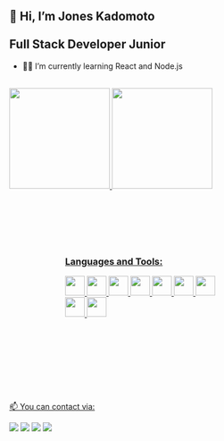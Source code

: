 
 
<h2>👋 Hi, I’m Jones Kadomoto
 <br />
 <br />
Full Stack Developer Junior
</h2>

- ✍🏽 I’m currently learning React and Node.js 

<br />
<div>
<a href="https://github.com/seu-usuário-aqui">
<img height="180em" src="https://github-readme-stats.vercel.app/api/top-langs/?username=jonesseiji&layout=compact&langs_count=7&theme=dracula"/>
<img height="180em" src="https://github-readme-stats.vercel.app/api?username=jonesseiji&show_icons=true&theme=dracula&include_all_commits=true&count_private=true"/>
</div>
 
<br />
 
<div style="margin: 100px;">
 <h3> Languages and Tools: </h3>
<img src="https://cdn.jsdelivr.net/gh/devicons/devicon/icons/git/git-original.svg" width="35px" height="35px" />
<img src="https://cdn.jsdelivr.net/gh/devicons/devicon/icons/css3/css3-original.svg" width="35px" height="35px" />          
<img src="https://cdn.jsdelivr.net/gh/devicons/devicon/icons/html5/html5-original.svg" width="35px" height="35px"  />
<img src="https://cdn.jsdelivr.net/gh/devicons/devicon/icons/javascript/javascript-original.svg" width="35px" height="35px"  /> 
<img src="https://cdn.jsdelivr.net/gh/devicons/devicon/icons/typescript/typescript-original.svg" width="35px" height="35px" />
<img src="https://cdn.jsdelivr.net/gh/devicons/devicon/icons/nodejs/nodejs-plain-wordmark.svg" width="35px" height="35px"/>
<img src="https://cdn.jsdelivr.net/gh/devicons/devicon/icons/react/react-original.svg" width="35px" height="35px"/>
<img src="https://cdn.jsdelivr.net/gh/devicons/devicon/icons/mongodb/mongodb-original.svg" width="35px" height="35px" /> 
<img src="https://cdn.jsdelivr.net/gh/devicons/devicon/icons/github/github-original.svg"  width="35px" height="35px"/>
</div>
<br />
<br />
 
📫 You can contact via:
 
<a href="https://instagram.com/jonesseiji" target="_blank"><img src="https://img.shields.io/badge/-Instagram-%23E4405F?style=for-the-badge&logo=instagram&logoColor=white" target="_blank"></a>
<a href="https://www.linkedin.com/in/jones-seiji-kadomoto-bezerra-165864180/" target="_blank"><img src="https://img.shields.io/badge/-LinkedIn-%230077B5?style=for-the-badge&logo=linkedin&logoColor=white" target="_blank"></a>
<a href = "mailto:jonesseiji@gmail.com"><img src="https://img.shields.io/badge/Gmail-D14836?style=for-the-badge&logo=gmail&logoColor=white" target="_blank"></a>
<a href = "mailto:jonesseiji@outlook.com"><img src="https://img.shields.io/badge/Outlook-0078d4?style=for-the-badge&logo=microsoft-outlook&logoColor=white" target="_blank"></a>
<br />
 

  <!---
Jonesseiji/Jonesseiji is a ✨ special ✨ repository because its `README.md` (this file) appears on your GitHub profile.
You can click the Preview link to take a look at your changes.
--->
